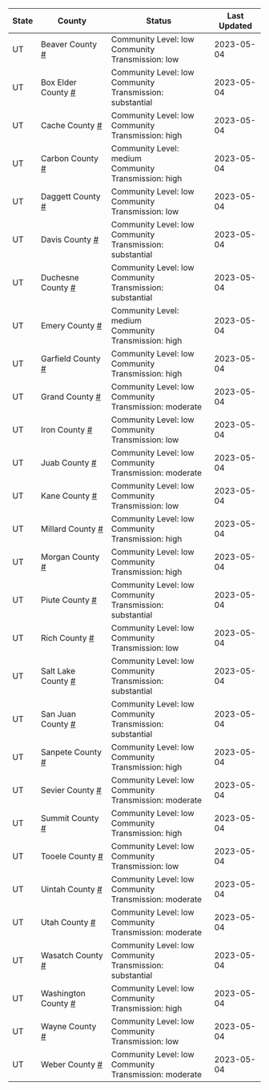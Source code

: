 State | County | Status | Last Updated
--- | --- | --- | --- 
UT | Beaver County <a href="#beaver_county">#</a> | <a name="beaver_county"></a>Community Level: low<br/>Community Transmission: low | 2023-05-04
UT | Box Elder County <a href="#box_elder_county">#</a> | <a name="box_elder_county"></a>Community Level: low<br/>Community Transmission: substantial | 2023-05-04
UT | Cache County <a href="#cache_county">#</a> | <a name="cache_county"></a>Community Level: low<br/>Community Transmission: high | 2023-05-04
UT | Carbon County <a href="#carbon_county">#</a> | <a name="carbon_county"></a>Community Level: medium<br/>Community Transmission: high | 2023-05-04
UT | Daggett County <a href="#daggett_county">#</a> | <a name="daggett_county"></a>Community Level: low<br/>Community Transmission: low | 2023-05-04
UT | Davis County <a href="#davis_county">#</a> | <a name="davis_county"></a>Community Level: low<br/>Community Transmission: substantial | 2023-05-04
UT | Duchesne County <a href="#duchesne_county">#</a> | <a name="duchesne_county"></a>Community Level: low<br/>Community Transmission: substantial | 2023-05-04
UT | Emery County <a href="#emery_county">#</a> | <a name="emery_county"></a>Community Level: medium<br/>Community Transmission: high | 2023-05-04
UT | Garfield County <a href="#garfield_county">#</a> | <a name="garfield_county"></a>Community Level: low<br/>Community Transmission: high | 2023-05-04
UT | Grand County <a href="#grand_county">#</a> | <a name="grand_county"></a>Community Level: low<br/>Community Transmission: moderate | 2023-05-04
UT | Iron County <a href="#iron_county">#</a> | <a name="iron_county"></a>Community Level: low<br/>Community Transmission: low | 2023-05-04
UT | Juab County <a href="#juab_county">#</a> | <a name="juab_county"></a>Community Level: low<br/>Community Transmission: moderate | 2023-05-04
UT | Kane County <a href="#kane_county">#</a> | <a name="kane_county"></a>Community Level: low<br/>Community Transmission: low | 2023-05-04
UT | Millard County <a href="#millard_county">#</a> | <a name="millard_county"></a>Community Level: low<br/>Community Transmission: high | 2023-05-04
UT | Morgan County <a href="#morgan_county">#</a> | <a name="morgan_county"></a>Community Level: low<br/>Community Transmission: high | 2023-05-04
UT | Piute County <a href="#piute_county">#</a> | <a name="piute_county"></a>Community Level: low<br/>Community Transmission: substantial | 2023-05-04
UT | Rich County <a href="#rich_county">#</a> | <a name="rich_county"></a>Community Level: low<br/>Community Transmission: low | 2023-05-04
UT | Salt Lake County <a href="#salt_lake_county">#</a> | <a name="salt_lake_county"></a>Community Level: low<br/>Community Transmission: substantial | 2023-05-04
UT | San Juan County <a href="#san_juan_county">#</a> | <a name="san_juan_county"></a>Community Level: low<br/>Community Transmission: substantial | 2023-05-04
UT | Sanpete County <a href="#sanpete_county">#</a> | <a name="sanpete_county"></a>Community Level: low<br/>Community Transmission: high | 2023-05-04
UT | Sevier County <a href="#sevier_county">#</a> | <a name="sevier_county"></a>Community Level: low<br/>Community Transmission: moderate | 2023-05-04
UT | Summit County <a href="#summit_county">#</a> | <a name="summit_county"></a>Community Level: low<br/>Community Transmission: high | 2023-05-04
UT | Tooele County <a href="#tooele_county">#</a> | <a name="tooele_county"></a>Community Level: low<br/>Community Transmission: low | 2023-05-04
UT | Uintah County <a href="#uintah_county">#</a> | <a name="uintah_county"></a>Community Level: low<br/>Community Transmission: moderate | 2023-05-04
UT | Utah County <a href="#utah_county">#</a> | <a name="utah_county"></a>Community Level: low<br/>Community Transmission: moderate | 2023-05-04
UT | Wasatch County <a href="#wasatch_county">#</a> | <a name="wasatch_county"></a>Community Level: low<br/>Community Transmission: substantial | 2023-05-04
UT | Washington County <a href="#washington_county">#</a> | <a name="washington_county"></a>Community Level: low<br/>Community Transmission: high | 2023-05-04
UT | Wayne County <a href="#wayne_county">#</a> | <a name="wayne_county"></a>Community Level: low<br/>Community Transmission: low | 2023-05-04
UT | Weber County <a href="#weber_county">#</a> | <a name="weber_county"></a>Community Level: low<br/>Community Transmission: moderate | 2023-05-04
